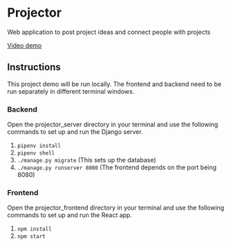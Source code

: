 # Projector

Web application to post project ideas and connect people with projects

<a href="https://youtu.be/IYBb8gSut6k" target="_blank">Video demo</a>

## Instructions

This project demo will be run locally. The frontend and backend need to be run separately in different terminal windows.

### Backend

Open the projector_server directory in your terminal and use the following commands to set up and run the Django server.

1. `pipenv install`
2. `pipenv shell`
3. `./manage.py migrate` (This sets up the database)
4. `./manage.py runserver 8080` (The frontend depends on the port being 8080)

### Frontend

Open the projector_frontend directory in your terminal and use the following commands to set up and run the React app.

1. `npm install`
2. `npm start`